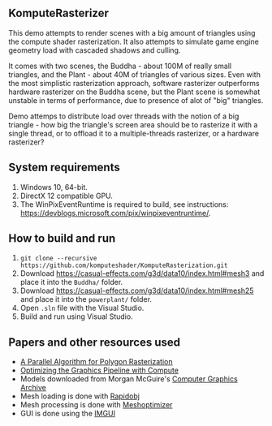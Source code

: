 ## KomputeRasterizer
This demo attempts to render scenes with a big amount of triangles using the compute shader rasterization. It also attempts to simulate game engine geometry load with cascaded shadows and culling.

It comes with two scenes, the Buddha - about 100M of really small triangles, and the Plant - about 40M of triangles of various sizes. Even with the most simplistic rasterization approach, software rasterizer outperforms hardware rasterizer on the Buddha scene, but the Plant scene is somewhat unstable in terms of performance, due to presence of alot of "big" triangles.

Demo attemps to distribute load over threads  with the notion of a big triangle - how big the triangle's screen area should be to rasterize it with a single thread, or to offload it to a multiple-threads rasterizer, or a hardware rasterizer?

## System requirements
1. Windows 10, 64-bit.
2. DirectX 12 compatible GPU.
3. The WinPixEventRuntime is required to build, see instructions: https://devblogs.microsoft.com/pix/winpixeventruntime/.

## How to build and run
1. `git clone --recursive https://github.com/komputeshader/KomputeRasterization.git`
2. Download https://casual-effects.com/g3d/data10/index.html#mesh3 and place it into the `Buddha/` folder.
3. Download https://casual-effects.com/g3d/data10/index.html#mesh25 and place it into the `powerplant/` folder.
4. Open `.sln` file with the Visual Studio.
5. Build and run using Visual Studio.

## Papers and other resources used
* [A Parallel Algorithm for Polygon Rasterization](https://www.cs.drexel.edu/~david/Classes/Papers/comp175-06-pineda.pdf)
* [Optimizing the Graphics Pipeline with Compute](https://frostbite-wp-prd.s3.amazonaws.com/wp-content/uploads/2016/03/29204330/GDC_2016_Compute.pdf)
* Models downloaded from Morgan McGuire's [Computer Graphics Archive](https://casual-effects.com/data)
* Mesh loading is done with [Rapidobj](https://github.com/guybrush77/rapidobj)
* Mesh processing is done with [Meshoptimizer](https://github.com/zeux/meshoptimizer)
* GUI is done using the [IMGUI](https://github.com/ocornut/imgui)
